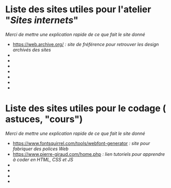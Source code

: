 # Liste des sites utiles pour l'atelier "*Sites internets*"
*Merci de mettre une explication rapide de ce que fait le site donné*

* https://web.archive.org/ _: site de fréférence pour retrouver les design archivés des sites_
* 
* 
* 
* 
* 
* 
* 

# Liste des sites utiles pour le codage ( astuces, "cours")
*Merci de mettre une explication rapide de ce que fait le site donné*

* https://www.fontsquirrel.com/tools/webfont-generator _: site pour fabriquer des polices Web_
* https://www.pierre-giraud.com/home.php _: lien tutoriels pour apprendre à coder en HTML, CSS et JS_
*  
* 
* 
* 